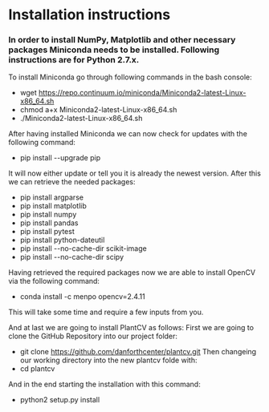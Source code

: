 # Installation instructions
### In order to install NumPy, Matplotlib and other necessary packages Miniconda needs to be installed. Following instructions are for Python 2.7.x.

To install Miniconda go through following commands in the bash console:
- wget https://repo.continuum.io/miniconda/Miniconda2-latest-Linux-x86_64.sh
- chmod a+x Miniconda2-latest-Linux-x86_64.sh
- ./Miniconda2-latest-Linux-x86_64.sh

After having installed Miniconda we can now check for updates with the following command:
- pip install --upgrade pip

It will now either update or tell you it is already the newest version.
After this we can retrieve the needed packages:
- pip install argparse
- pip install matplotlib
- pip install numpy   
- pip install pandas
- pip install pytest
- pip install python-dateutil
- pip install --no-cache-dir scikit-image
- pip install --no-cache-dir scipy

Having retrieved the required packages now we are able to install OpenCV via the following command:
- conda install -c menpo opencv=2.4.11

This will take some time and require a few inputs from you.

And at last we are going to install PlantCV as follows:
First we are going to clone the GitHub Repository into our project folder:
- git clone https://github.com/danforthcenter/plantcv.git
Then changeing our working directory into the new plantcv folde with:
- cd plantcv

And in the end starting the installation with this command:
- python2 setup.py install
